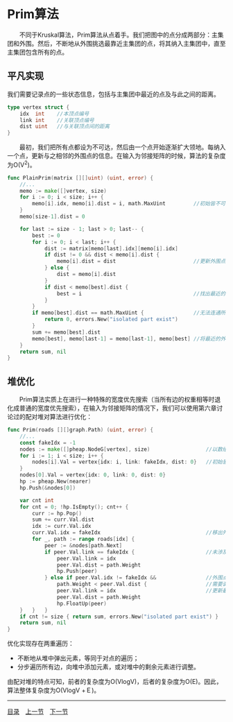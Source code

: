 # Prim算法
　　不同于Kruskal算法，Prim算法从点着手。我们把图中的点分成两部分：主集团和外围。然后，不断地从外围挑选最靠近主集团的点，将其纳入主集团中，直至主集团包含所有的点。

## 平凡实现
我们需要记录点的一些状态信息，包括与主集团中最近的点及与此之间的距离。
```go
type vertex struct {
    idx  int    //本顶点编号
    link int    //关联顶点编号
    dist uint   //与关联顶点间的距离
}
```
　　最初，我们把所有点都设为不可达，然后由一个点开始逐渐扩大领地。每纳入一个点，更新与之相邻的外围点的信息。在输入为邻接矩阵的时候，算法的复杂度为O(V<sup>2</sup>)。
```go
func PlainPrim(matrix [][]uint) (uint, error) {
    //...
    memo := make([]vertex, size)
    for i := 0; i < size; i++ {
        memo[i].idx, memo[i].dist = i, math.MaxUint         //初始皆不可达
    }
    memo[size-1].dist = 0

    for last := size - 1; last > 0; last-- {
        best := 0
        for i := 0; i < last; i++ {
            dist := matrix[memo[last].idx][memo[i].idx]
            if dist != 0 && dist < memo[i].dist {
                memo[i].dist = dist                         //更新外围点距离主集团的距离
            } else {
                dist = memo[i].dist
            }
            if dist < memo[best].dist {
                best = i                                    //找出最近的外围点
            }
        }
        if memo[best].dist == math.MaxUint {                //无法连通所有点
            return 0, errors.New("isolated part exist")
        }
        sum += memo[best].dist
        memo[best], memo[last-1] = memo[last-1], memo[best] //将最近的外围点纳入主集团
    }
    return sum, nil
}
```

## 堆优化
　　Prim算法实质上在进行一种特殊的宽度优先搜索（当所有边的权重相等时退化成普通的宽度优先搜索），在输入为邻接矩阵的情况下，我们可以使用第六章讨论过的配对堆对算法进行优化：
```go
func Prim(roads [][]graph.Path) (uint, error) {
    //...
    const fakeIdx = -1
    nodes := make([]pheap.NodeG[vertex], size)                  //以数组形式申请节点，方便查找
    for i := 1; i < size; i++ {
        nodes[i].Val = vertex{idx: i, link: fakeIdx, dist: 0}   //初始皆在未在案
    }
    nodes[0].Val = vertex{idx: 0, link: 0, dist: 0}
    hp := pheap.New(nearer)
    hp.Push(&nodes[0])

    var cnt int
    for cnt = 0; !hp.IsEmpty(); cnt++ {
        curr := hp.Pop()
        sum += curr.Val.dist
        idx := curr.Val.idx
        curr.Val.idx = fakeIdx                                  //移出外围，纳入主集团
        for _, path := range roads[idx] {
            peer := &nodes[path.Next]
            if peer.Val.link == fakeIdx {                       //未涉及点，纳入外围
                peer.Val.link = idx
                peer.Val.dist = path.Weight
                hp.Push(peer)
            } else if peer.Val.idx != fakeIdx &&                //外围点
                path.Weight < peer.Val.dist {                   //需要调整
                peer.Val.link = idx                             //更新最近邻
                peer.Val.dist = path.Weight
                hp.FloatUp(peer)
    }   }   }
    if cnt != size { return sum, errors.New("isolated part exist") }
    return sum, nil
}
```
优化实现存在两重遍历：

 - 不断地从堆中弹出元素，等同于对点的遍历；
 - 分步遍历所有边，向堆中添加元素，或对堆中的剩余元素进行调整。

由配对堆的特点可知，前者的复杂度为O(VlogV)，后者的复杂度为O(E)。因此，算法整体复杂度为O(VlogV +Ｅ)。

---
[目录](../README.md)　[上一节](6B.md)　[下一节](6C.md)